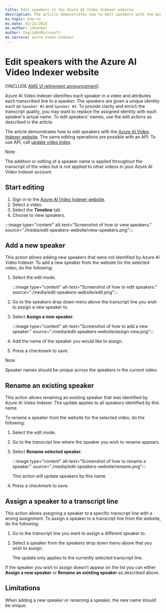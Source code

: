 ```yaml
---
title: Edit speakers in the Azure AI Video Indexer website
description: The article demonstrates how to edit speakers with the Azure AI Video Indexer website.
ms.topic: how-to
ms.date: 03/22/2024
ms.author: inhenkel
author: IngridAtMicrosoft
ms.service: azure-video-indexer
---
```


# Edit speakers with the Azure AI Video Indexer website

[!INCLUDE [AMS VI retirement announcement](./includes/important-ams-retirement-abbreviated.md)]

Azure AI Video Indexer identifies each speaker in a video and attributes each transcribed line to a speaker. The speakers are given a unique identity such as `Speaker #1` and `Speaker #2`. To provide clarity and enrich the transcript quality, you may want to replace the assigned identity with each speaker's actual name. To edit speakers' names, use the edit actions as described in the article. 

The article demonstrates how to edit speakers with the [Azure AI Video Indexer website](https://www.videoindexer.ai/). The same editing operations are possible with an API. To use API, call [update video index](https://api-portal.videoindexer.ai/api-details#api=Operations&operation=Update-Video-Index).

> [!NOTE]
> The addition or editing of a speaker name is applied throughout the transcript of the video but is not applied to other videos in your Azure AI Video Indexer account.

## Start editing

1. Sign in to the [Azure AI Video Indexer website](https://www.videoindexer.ai/).
2. Select a video.
3. Select the **Timeline** tab.
4. Choose to view speakers.

:::image type="content" alt-text="Screenshot of how to view speakers." source="./media/edit-speakers-website/view-speakers.png":::

## Add a new speaker

This action allows adding new speakers that were not identified by Azure AI Video Indexer. To add a new speaker from the website for the selected video, do the following: 

1. Select the edit mode.

    :::image type="content" alt-text="Screenshot of how to edit speakers." source="./media/edit-speakers-website/edit.png":::
1. Go to the speakers drop down menu above the transcript line you wish to assign a new speaker to.
1. Select **Assign a new speaker**.

    :::image type="content" alt-text="Screenshot of how to add a new speaker." source="./media/edit-speakers-website/assign-new.png":::
1. Add the name of the speaker you would like to assign.
1. Press a checkmark to save.

> [!NOTE]
> Speaker names should be unique across the speakers in the current video.
 
## Rename an existing speaker

This action allows renaming an existing speaker that was identified by Azure AI Video Indexer. The update applies to all speakers identified by this name.
 
To rename a speaker from the website for the selected video, do the following: 

1. Select the edit mode.
1. Go to the transcript line where the speaker you wish to rename appears.
1. Select **Rename selected speaker**. 

    :::image type="content" alt-text="Screenshot of how to rename a speaker." source="./media/edit-speakers-website/rename.png":::

   This action will update speakers by this name.
1. Press a checkmark to save.

## Assign a speaker to a transcript line

This action allows assigning a speaker to a specific transcript line with a wrong assignment. To assign a speaker to a transcript line from the website, do the following: 

1. Go to the transcript line you want to assign a different speaker to. 
1. Select a speaker from the speakers drop down menu above that you wish to assign.
 
    The update only applies to the currently selected transcript line.

If the speaker you wish to assign doesn't appear on the list you can either **Assign a new speaker** or **Rename an existing speaker** as described above.

## Limitations

When adding a new speaker or renaming a speaker, the new name should be unique.
